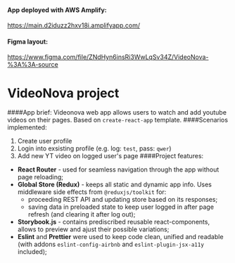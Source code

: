 #### App deployed with AWS Amplify: 
https://main.d2iduzz2hxv18i.amplifyapp.com/

#### Figma layout: 
https://www.figma.com/file/ZNdHyn6insRi3WwLqSv34Z/VideoNova-%3A%3A-source

# VideoNova project 

####App brief:
Videonova web app allows users to watch and add youtube videos on their pages. Based on `create-react-app` template.
####Scenarios implemented: 
1. Create user profile
2. Login into exsisting profile (e.g. log: `test`, pass: `qwer`)
3. Add new YT video on logged user's page 
####Project features:
* **React Router** - used for seamless navigation through the app without page reloading;
* **Global Store (Redux)** - keeps all static and dynamic app info. Uses middleware side effects from `@reduxjs/toolkit` for:
  * proceeding REST API and updating store based on its responses;
  * saving data in preloaded state to keep user logged in after page refresh (and clearing it after log out);
* **Storybook.js** - contains prediscribed reusable react-components, allows to preview and ajust their possible variations;
* **Eslint** and **Prettier** were used to keep code clean, unified and readable (with addons `eslint-config-airbnb` and `eslint-plugin-jsx-a11y` included);


